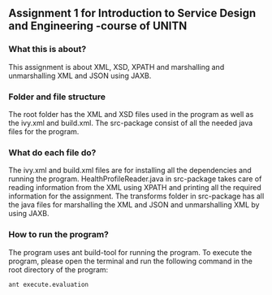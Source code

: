 ## Assignment 1 for Introduction to Service Design and Engineering -course of UNITN

### What this is about?
This assignment is about XML, XSD, XPATH and marshalling and unmarshalling XML and JSON using JAXB.

### Folder and file structure
The root folder has the XML and XSD files used in the program as well as the ivy.xml and build.xml. The src-package consist of all the needed java files for the program.

### What do each file do?
The ivy.xml and build.xml files are for installing all the dependencies and running the program. HealthProfileReader.java in src-package takes care of reading information from the XML using XPATH and printing all the required information for the assignment. The transforms folder in src-package has all the java files for marshalling the XML and JSON and unmarshalling XML by using JAXB.

### How to run the program?
The program uses ant build-tool for running the program. To execute the program, please open the terminal and run the following command in the root directory of the program:

	ant execute.evaluation